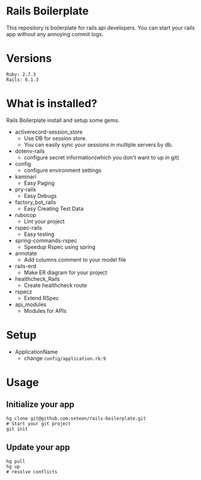# Rails Boilerplate

This repository is boilerplate for rails api developers.
You can start your rails app without any annoying commit logs.

# Versions
```
Ruby: 2.7.3
Rails: 6.1.3
```

# What is installed?

Rails Boilerplate install and setup some gems.
- activerecord-session_store
  - Use DB for session store.
  - You can easily sync your sessions in multiple servers by db.
- dotenv-rails
  - configure secret information(which you don't want to up in git)
- config
  - configure environment settings
- kaminari
  - Easy Paging
- pry-rails
  - Easy Debugs
- factory_bot_rails
  - Easy Creating Test Data
- rubocop
  - Lint your project
- rspec-rails
  - Easy testing
- spring-commands-rspec
  - Speedup Rspec using spring
- annotate
  - Add columns comment to your model file
- rails-erd
  - Make ER diagram for your project
- healthcheck_Rails
  - Create healthcheck route
- rspecz
  - Extend RSpec
- api_modules
  - Modules for APIs

# Setup
- ApplicationName
  - change `config/application.rb:9`

# Usage

## Initialize your app
```
hg clone git@github.com:seteen/rails-boilerplate.git
# Start your git project
git init
```

## Update your app
```
hg pull
hg up
# resolve conflicts
```
